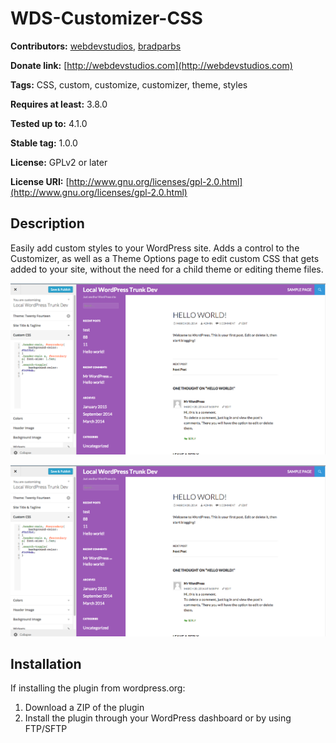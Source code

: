 # WDS-Customizer-CSS

**Contributors:**      [webdevstudios](https://github.com/webdevstudios), [bradparbs](https://github.com/bradparbs)

**Donate link:**       [http://webdevstudios.com](http://webdevstudios.com)

**Tags:**              CSS, custom, customize, customizer, theme, styles

**Requires at least:** 3.8.0

**Tested up to:**      4.1.0

**Stable tag:**        1.0.0

**License:**           GPLv2 or later

**License URI:**       [http://www.gnu.org/licenses/gpl-2.0.html](http://www.gnu.org/licenses/gpl-2.0.html)

## Description

Easily add custom styles to your WordPress site. Adds a control to the Customizer, as well as a Theme Options page to edit custom CSS that gets added to your site, without the need for a child theme or editing theme files.

![](screenshot-1.png?raw=true)

![](screenshot-1.png?raw=true)

## Installation

If installing the plugin from wordpress.org:

1. Download a ZIP of the plugin
1. Install the plugin through your WordPress dashboard or by using FTP/SFTP
